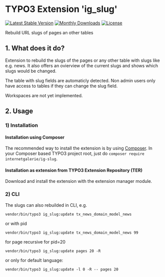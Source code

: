 # TYPO3 Extension  'ig_slug'

[![Latest Stable Version](https://poser.pugx.org/internetgalerie/ig-slug/v/stable)](https://packagist.org/packages/internetgalerie/ig-slug)
[![Monthly Downloads](https://poser.pugx.org/internetgalerie/ig-slug/d/monthly)](https://packagist.org/packages/internetgalerie/ig-slug)
[![License](https://poser.pugx.org/internetgalerie/ig-slug/license)](https://packagist.org/packages/internetgalerie/ig-slug)

Rebuild URL slugs of pages an other tables

## 1. What does it do?


Extension to rebuild the slugs of the pages or any other table with slugs like e.g. news. It also offers an ovierview of the current slugs and shows which slugs would be changed.

The table with slug fields are automaticly detected. Non admin users only have access to tables if they can change the slug field.

Workspaces are not yet implemented.

## 2. Usage


### 1) Installation

#### Installation using Composer

The recommended way to install the extension is by using [Composer][2]. In your Composer based TYPO3 project root, just do `composer require internetgalerie/ig-slug`. 

#### Installation as extension from TYPO3 Extension Repository (TER)

Download and install the extension with the extension manager module.


### 2) CLI

The slugs can also rebuilded in CLI, e.g.

`vendor/bin/typo3 ig_slug:update tx_news_domain_model_news`

or with pid 

`vendor/bin/typo3 ig_slug:update tx_news_domain_model_news 99` 

for page recursive for pid=20

`vendor/bin/typo3 ig_slug:update pages 20 -R`

or only for default language:

`vendor/bin/typo3 ig_slug:update -l 0 -R -- pages 20`

[1]: https://docs.typo3.org/typo3cms/extensions/ig_slug/
[2]: https://getcomposer.org/

